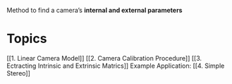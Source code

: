 Method to find a camera’s **internal and external parameters**
# Topics
[[1. Linear Camera Model]]
[[2. Camera Calibration Procedure]]
[[3. Ectracting Intrinsic and Extrinsic Matrics]]
Example Application: [[4. Simple Stereo]]
